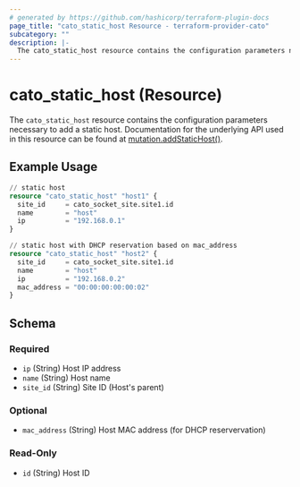 ```yaml
---
# generated by https://github.com/hashicorp/terraform-plugin-docs
page_title: "cato_static_host Resource - terraform-provider-cato"
subcategory: ""
description: |-
  The cato_static_host resource contains the configuration parameters necessary to add a static host. Documentation for the underlying API used in this resource can be found at mutation.addStaticHost() https://api.catonetworks.com/documentation/#mutation-site.addStaticHost.
---
```


# cato_static_host (Resource)

The `cato_static_host` resource contains the configuration parameters necessary to add a static host. Documentation for the underlying API used in this resource can be found at [mutation.addStaticHost()](https://api.catonetworks.com/documentation/#mutation-site.addStaticHost).

## Example Usage

```terraform
// static host 
resource "cato_static_host" "host1" {
  site_id     = cato_socket_site.site1.id
  name        = "host"
  ip          = "192.168.0.1"
}

// static host with DHCP reservation based on mac_address
resource "cato_static_host" "host2" {
  site_id     = cato_socket_site.site1.id
  name        = "host"
  ip          = "192.168.0.2"
  mac_address = "00:00:00:00:00:02"
}
```

<!-- schema generated by tfplugindocs -->
## Schema

### Required

- `ip` (String) Host IP address
- `name` (String) Host name
- `site_id` (String) Site ID (Host's parent)

### Optional

- `mac_address` (String) Host MAC address (for DHCP reservervation)

### Read-Only

- `id` (String) Host ID
